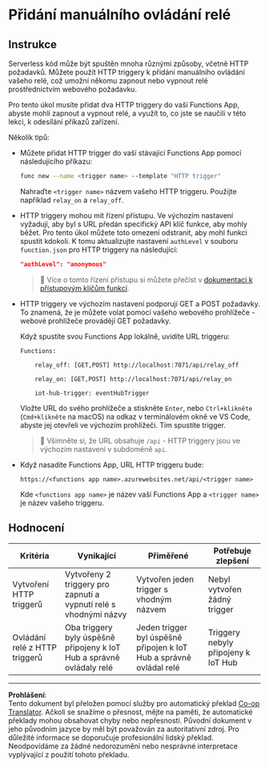 <!--
CO_OP_TRANSLATOR_METADATA:
{
  "original_hash": "c24b6e4d90501c9199f2ceb6a648a337",
  "translation_date": "2025-08-27T23:03:02+00:00",
  "source_file": "2-farm/lessons/5-migrate-application-to-the-cloud/assignment.md",
  "language_code": "cs"
}
-->
# Přidání manuálního ovládání relé

## Instrukce

Serverless kód může být spuštěn mnoha různými způsoby, včetně HTTP požadavků. Můžete použít HTTP triggery k přidání manuálního ovládání vašeho relé, což umožní někomu zapnout nebo vypnout relé prostřednictvím webového požadavku.

Pro tento úkol musíte přidat dva HTTP triggery do vaší Functions App, abyste mohli zapnout a vypnout relé, a využít to, co jste se naučili v této lekci, k odesílání příkazů zařízení.

Několik tipů:

* Můžete přidat HTTP trigger do vaší stávající Functions App pomocí následujícího příkazu:

    ```sh
    func new --name <trigger name> --template "HTTP trigger"
    ```

    Nahraďte `<trigger name>` názvem vašeho HTTP triggeru. Použijte například `relay_on` a `relay_off`.

* HTTP triggery mohou mít řízení přístupu. Ve výchozím nastavení vyžadují, aby byl s URL předán specifický API klíč funkce, aby mohly běžet. Pro tento úkol můžete toto omezení odstranit, aby mohl funkci spustit kdokoli. K tomu aktualizujte nastavení `authLevel` v souboru `function.json` pro HTTP triggery na následující:

    ```json
    "authLevel": "anonymous"
    ```

    > 💁 Více o tomto řízení přístupu si můžete přečíst v [dokumentaci k přístupovým klíčům funkcí](https://docs.microsoft.com/azure/azure-functions/functions-bindings-http-webhook-trigger?WT.mc_id=academic-17441-jabenn#authorization-keys).

* HTTP triggery ve výchozím nastavení podporují GET a POST požadavky. To znamená, že je můžete volat pomocí vašeho webového prohlížeče - webové prohlížeče provádějí GET požadavky.

    Když spustíte svou Functions App lokálně, uvidíte URL triggeru:

    ```output
    Functions:

        relay_off: [GET,POST] http://localhost:7071/api/relay_off

        relay_on: [GET,POST] http://localhost:7071/api/relay_on

        iot-hub-trigger: eventHubTrigger
    ```

    Vložte URL do svého prohlížeče a stiskněte `Enter`, nebo `Ctrl+klikněte` (`Cmd+klikněte` na macOS) na odkaz v terminálovém okně ve VS Code, abyste jej otevřeli ve výchozím prohlížeči. Tím spustíte trigger.

    > 💁 Všimněte si, že URL obsahuje `/api` - HTTP triggery jsou ve výchozím nastavení v subdoméně `api`.

* Když nasadíte Functions App, URL HTTP triggeru bude:

    `https://<functions app name>.azurewebsites.net/api/<trigger name>`

    Kde `<functions app name>` je název vaší Functions App a `<trigger name>` je název vašeho triggeru.

## Hodnocení

| Kritéria | Vynikající | Přiměřené | Potřebuje zlepšení |
| -------- | ---------- | --------- | ------------------ |
| Vytvoření HTTP triggerů | Vytvořeny 2 triggery pro zapnutí a vypnutí relé s vhodnými názvy | Vytvořen jeden trigger s vhodným názvem | Nebyl vytvořen žádný trigger |
| Ovládání relé z HTTP triggerů | Oba triggery byly úspěšně připojeny k IoT Hub a správně ovládaly relé | Jeden trigger byl úspěšně připojen k IoT Hub a správně ovládal relé | Triggery nebyly připojeny k IoT Hub |

---

**Prohlášení**:  
Tento dokument byl přeložen pomocí služby pro automatický překlad [Co-op Translator](https://github.com/Azure/co-op-translator). Ačkoli se snažíme o přesnost, mějte na paměti, že automatické překlady mohou obsahovat chyby nebo nepřesnosti. Původní dokument v jeho původním jazyce by měl být považován za autoritativní zdroj. Pro důležité informace se doporučuje profesionální lidský překlad. Neodpovídáme za žádné nedorozumění nebo nesprávné interpretace vyplývající z použití tohoto překladu.